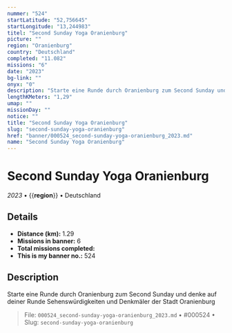 ```yaml
---
nummer: "524"
startLatitude: "52,756645"
startLongitude: "13,244983"
titel: "Second Sunday Yoga Oranienburg"
picture: ""
region: "Oranienburg"
country: "Deutschland"
completed: "11.082"
missions: "6"
date: "2023"
bg-link: ""
onyx: "0"
description: "Starte eine Runde durch Oranienburg zum Second Sunday und denke auf deiner Runde Sehenswürdigkeiten und Denkmäler der Stadt Oranienburg"
lengthKMeters: "1,29"
umap: ""
missionDay: ""
notice: ""
title: "Second Sunday Yoga Oranienburg"
slug: "second-sunday-yoga-oranienburg"
href: "banner/000524_second-sunday-yoga-oranienburg_2023.md"
name: "Second Sunday Yoga Oranienburg"
---
```

# Second Sunday Yoga Oranienburg

*2023* • {{__region__}} • Deutschland





## Details
- **Distance (km):** 1.29
- **Missions in banner:** 6
- **Total missions completed:** 
- **This is my banner no.:** 524



## Description
Starte eine Runde durch Oranienburg zum Second Sunday und denke auf deiner Runde Sehenswürdigkeiten und Denkmäler der Stadt Oranienburg




> File: `000524_second-sunday-yoga-oranienburg_2023.md` • #000524 • Slug: `second-sunday-yoga-oranienburg`
